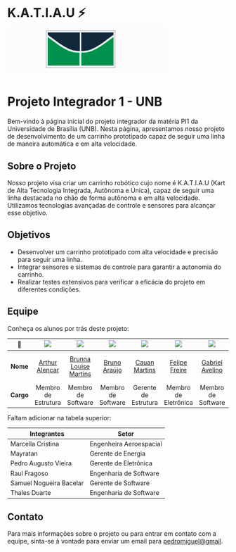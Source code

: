 # K.A.T.I.A.U ⚡ ![UNB](img/Unb.png)

# Projeto Integrador 1 - UNB

Bem-vindo à página inicial do projeto integrador da matéria PI1 da Universidade de Brasília (UNB). Nesta página, apresentamos nosso projeto de desenvolvimento de um carrinho prototipado capaz de seguir uma linha de maneira automática e em alta velocidade.

## Sobre o Projeto

Nosso projeto visa criar um carrinho robótico cujo nome é K.A.T.I.A.U (Kart de Alta Tecnologia Integrada, Autônoma e Única), capaz de seguir uma linha destacada no chão de forma autônoma e em alta velocidade. Utilizamos tecnologias avançadas de controle e sensores para alcançar esse objetivo.

## Objetivos

- Desenvolver um carrinho prototipado com alta velocidade e precisão para seguir uma linha.
- Integrar sensores e sistemas de controle para garantir a autonomia do carrinho.
- Realizar testes extensivos para verificar a eficácia do projeto em diferentes condições.

## Equipe

Conheça os alunos por trás deste projeto:

| **📸**    | [<img src="https://avatars.githubusercontent.com/u/123188031?v=4" width=100>]() | [<img src="https://avatars.githubusercontent.com/u/98557500?v=4" width=100>]() | [<img src="https://avatars.githubusercontent.com/u/140026699?v=4" width=100>]() | [<img src="https://avatars.githubusercontent.com/u/170043939?v=4" width=100>]() | [<img src="https://avatars.githubusercontent.com/u/62055315?v=4" width=100>]() | [<img src="https://avatars.githubusercontent.com/u/48573662?v=4" width=100>]() | [<img src="https://avatars.githubusercontent.com/u/88348513?v=4" width=100>]() | [<img src="https://avatars.githubusercontent.com/u/167359708?v=4" width=100>]() | [<img src="https://avatars.githubusercontent.com/u/78875892?v=4" width=100>]() | [<img src="https://avatars.githubusercontent.com/u/64806397?s=96&v=4" width=100>]() |   |   |   |   |   |
|:---------:|:-------------------------------------------------------------------------------:|:------------------------------------------------------------------------------:|:-------------------------------------------------------------------------------:|:-------------------------------------------------------------------------------:|:------------------------------------------------------------------------------:|:------------------------------------------------------------------------------:|:------------------------------------------------------------------------------:|:-------------------------------------------------------------------------------:|:------------------------------------------------------------------------------:|:-----------------------------------------------------------------------------------:|:---:|:---:|:---:|:---:|:---:|
| **Nome**  | [Arthur Alencar](https://github.com/hisarxt)                                    | [Brunna Louise Martins](https://github.com/brunna-martins)                     | [Bruno Araújo](https://github.com/brunocva)                                     | [Cauan Martins](https://github.com/CauanMartins)                                | [Felipe Freire](https://github.com/FelipeFreire-gf)                            | [Gabriel Avelino](https://github.com/gabrielavelino)                           | [Gabriel Marques](https://github.com/GabrielMS00)                               | [Gabriel Rocha](https://github.com/GabrielG-Rocha)                              | [João Eduardo Rabelo](https://github.com/JoaoEduardoP)                         | [Pedro Miguel dos Santos](https://github.com/pedroMADBR)                            |   |   |   |   |   |
| **Cargo** | Membro de Estrutura                                                             | Membro de Software                                                             | Membro de Software                                                              | Gerente de Estrutura                                                            | Membro de Eletrônica                                                           | Membro de Software                                                             | Membro de Eletrônica                                                           | Subgerente Geral                                                                | Membro de Energia                                                              | Gerente Geral                                                                       |   |   |   |   |   |

Faltam adicionar na tabela superior:


|        Integrantes        |                 Setor               |
|---------------------------|-------------------------------------|
|Marcella Cristina          | Engenheira Aeroespacial             |
|Mayratan                   | Gerente de Energia                  |
|Pedro Augusto Vieira       | Gerente de Eletrônica               |
|Raul Fragoso               | Engenharia de Software              |
|Samuel Nogueira Bacelar    | Gerente de Software                 |
|Thales Duarte              | Engenharia de Software              |

## Contato

Para mais informações sobre o projeto ou para entrar em contato com a equipe, sinta-se à vontade para enviar um email para [pedromiguel@gmail](mailto:trabalhos.pedromiguel@gmail.com).